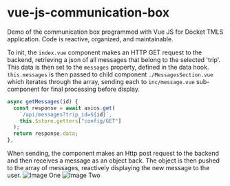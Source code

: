 # vue-js-communication-box
Demo of the communication box programmed with Vue JS for Docket TMLS application. Code is reactive, organized, and maintainable.

To init, the `index.vue` component makes an HTTP GET request to the backend, retrieving a json of all messages that belong to the selected 'trip'. This data is then set to the `messages` property, defined in the data hook. `this.messages` is then passed to child component `./MessagesSection.vue` which iterates through the array, sending each to `inc/message.vue` sub-component for final processing before display.

```javascript
async getMessages(id) {
  const response = await axios.get(
    `/api/messages?trip_id=${id}`,
    this.$store.getters["config/GET"]
  );
  return response.data;
},
```


When sending, the component makes an Http post request to the backend and then receives a message as an object back. The object is then pushed to the array of messages, reactively displaying the new message to the user.
![Image One](https://lh3.googleusercontent.com/elkfewsCmUQ-9qcJawjtkflv5131cHNfIcEGHoCpdXd_-Etv-hRBRJNPLNOdP72QjyNju5ExerOKkMkNGpotL4kXGLtvYdEHk3ucVx8wE9vc-s0IFTIZB0ppUZEjQ3vRsAtHMVmqiHUCx1dPhL9NNIvkQ5uMpi5XBj4tBakipskHWvqH9bDxkSCyl2j33x15zJZRJem7eUaAhOCsfB1cstrocoDFRx64zF-vLh2629jeRgJmtEi0OIGS8nPtq604Mjm78ehA8oGnIo2WgXsr00G0eNha9vkhcYZ5Zo4h949M1ICC4x3-8iScSyWwGld-JH8dNWNGH3-AIHcNWGT2GcLFpD1C8uYiqhTmQwK84S_JY3fJ040rv8HIyoCAHeVziUb9OVDB5BpTKqbWwM7i6psNKOISRxTCmaY55eYv9fSMq4RQRhBHWlZc8CdI8biAeoNgpIU2z_YqQOA4qg8bQwZUTRmQE4WRogjtAmMMPQcyjKq9tM5d9RRxeZIZuNCibWp2ArE5bbZSPcUKcTWRw1wLwQlDMqZn4MswYcgXebvQ2r51DF03lk7QpFXwPVzMeoskZA1HMeOQZKblxI0b2tkqFJMTt6AZdkjZPVM6qJNEXApcfgdSUM8z5NCbE2JpVR5ZkE0IqWcxJoPARccEpgX3Wv7XuO64DZb0W3QHr9d6_PRNA45llPNr-mlibQKgcCkroenOiTTAz2JO_i5os4M=w427-h809-no?authuser=6)
![Image Two](https://lh3.googleusercontent.com/At8XA4yh-xiht8QHbIKOScsq__BmFGdnhA_tosgqOIIXieDrJMNoxrfF6fv2h-fj3DaAWdOVPRXqib650AHYEI2h9PqRW8n0-R1Sv8j9Y7R4YSYzY2rqlHQd2Gzo3ImNquloaknU5WQgv4W1WZTQMjF019gWJb1kUB7v0NhcuCnYBlTdEo2z_6xkSJj9JCSeOA2SbfzgGB4aIVlQOFbjdAVk7o0_7M7KBB1-0lqzGXIvaLtGazvcBxuJYLKfAhhao16xfFFee6JC0keW57i6v1_oKXrJnf4D7nQF-8bmp9I0wiElEfR_8Q5L-858x2tFLgALKTfROK-LLreCXH2XyNtV7f3CsUrJSkBuwCKlN4iVQugY470lQfLzcU5obvNQh7v864wNldSFkGc2IpgMn25kGj8fT0Nw98W8RSHJOP5_VFcdkOPWP_YqsVqHRdTWp77EpRNRYBow-Ab5movvlu4V11ef7Mplh9lLa6aJ4yPuApvwOAgcsWRKhlVLKLSUef2gtxGKOVqXrCOHPMfqvTjkVkvp0sONv4HX1iXo-mOUNWWUnbOMAMXw7DPKLSimOG5IPXoqLXVB_clj6vsjLHvMgklsMhjW4H3UmiazNyHeuT0fHNdBjMEpA1zktTAQAI47LztTe7GAUtaWtNK-7BUhJvlSNoCnLRBBPPuT9NIl1lb8otuH5ccC6mL1AiOdlRqTUP8usLgJR2cNz2DRu74=w300-h526-no?authuser=6)

